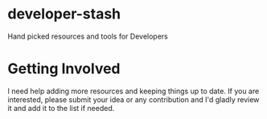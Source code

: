 # developer-stash
Hand picked resources and tools for Developers

# Getting Involved

I need help adding more resources and keeping things up to date. If you are interested, please submit your idea or any contribution and I'd gladly review it and add it to the list if needed.
